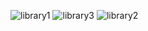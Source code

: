 ![library1](https://github.com/kathleenforgiarini/django_library/assets/82175930/fe86651f-2ebe-4dd0-9ad5-f495192e307a)
![library3](https://github.com/kathleenforgiarini/django_library/assets/82175930/b97fef54-a374-4a9f-b213-2c218913c046)
![library2](https://github.com/kathleenforgiarini/django_library/assets/82175930/f9c7b2be-f6a8-4eb4-aad5-8dea3b761100)
